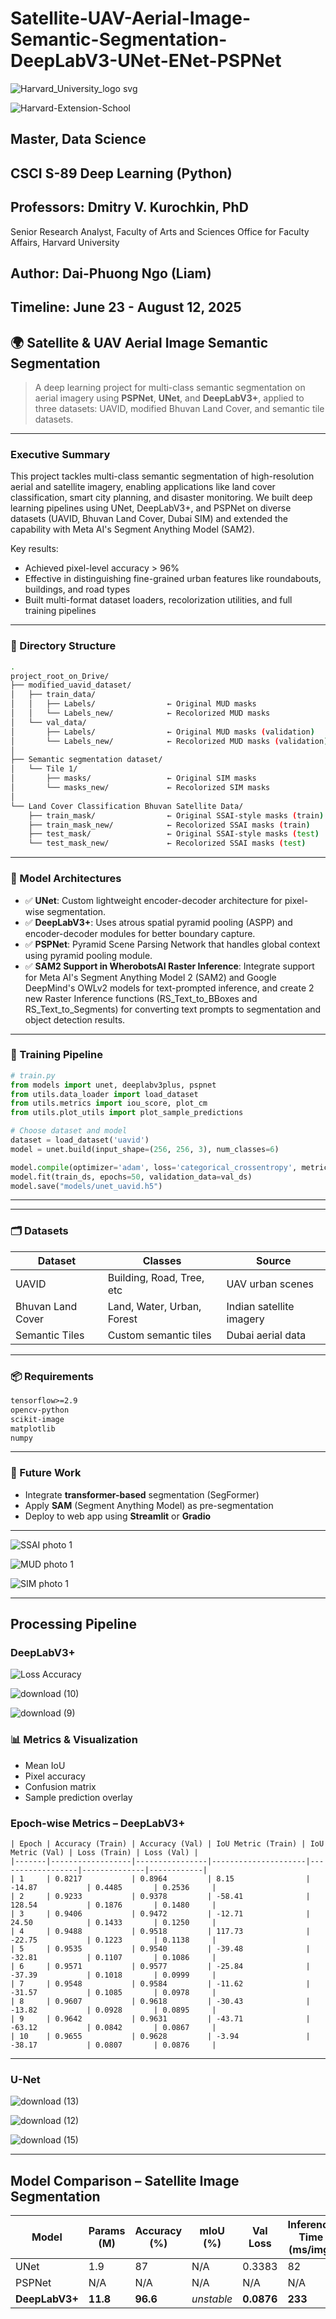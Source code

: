 # Satellite-UAV-Aerial-Image-Semantic-Segmentation-DeepLabV3-UNet-ENet-PSPNet


![Harvard_University_logo svg](https://github.com/user-attachments/assets/cf1e57fb-fe56-4e09-9a8b-eb8a87343825)

![Harvard-Extension-School](https://github.com/user-attachments/assets/59ea7d94-ead9-47c0-b29f-f29b14edc1e0)

## **Master, Data Science**

## CSCI S-89 **Deep Learning** (Python)

## Professors: Dmitry V. Kurochkin, PhD

Senior Research Analyst, Faculty of Arts and Sciences Office for Faculty Affairs, Harvard University

## Author: **Dai-Phuong Ngo (Liam)**

## Timeline: June 23 - August 12, 2025

## 🌍 Satellite & UAV Aerial Image Semantic Segmentation

> A deep learning project for multi-class semantic segmentation on aerial imagery using **PSPNet**, **UNet**, and **DeepLabV3+**, applied to three datasets: UAVID, modified Bhuvan Land Cover, and semantic tile datasets.

---
### Executive Summary

This project tackles multi-class semantic segmentation of high-resolution aerial and satellite imagery, enabling applications like land cover classification, smart city planning, and disaster monitoring. We built deep learning pipelines using UNet, DeepLabV3+, and PSPNet on diverse datasets (UAVID, Bhuvan Land Cover, Dubai SIM) and extended the capability with Meta AI's Segment Anything Model (SAM2).

Key results:
- Achieved pixel-level accuracy > 96%
- Effective in distinguishing fine-grained urban features like roundabouts, buildings, and road types
- Built multi-format dataset loaders, recolorization utilities, and full training pipelines

---
### 📂 Directory Structure

```bash
.
project_root_on_Drive/
├── modified_uavid_dataset/
│   ├── train_data/
│   │   ├── Labels/                ← Original MUD masks
│   │   └── Labels_new/            ← Recolorized MUD masks
│   └── val_data/
│       ├── Labels/                ← Original MUD masks (validation)
│       └── Labels_new/            ← Recolorized MUD masks (validation)
│
├── Semantic segmentation dataset/
│   └── Tile 1/
│       ├── masks/                 ← Original SIM masks
│       └── masks_new/             ← Recolorized SIM masks
│
└── Land Cover Classification Bhuvan Satellite Data/
    ├── train_mask/                ← Original SSAI-style masks (train)
    ├── train_mask_new/            ← Recolorized SSAI masks (train)
    ├── test_mask/                 ← Original SSAI-style masks (test)
    └── test_mask_new/             ← Recolorized SSAI masks (test)
```

---

### 🚀 Model Architectures

* ✅ **UNet**: Custom lightweight encoder-decoder architecture for pixel-wise segmentation.
* ✅ **DeepLabV3+**: Uses atrous spatial pyramid pooling (ASPP) and encoder-decoder modules for better boundary capture.
* ✅ **PSPNet**: Pyramid Scene Parsing Network that handles global context using pyramid pooling module.
* ✅ **SAM2 Support in WherobotsAI Raster Inference**: Integrate support for Meta AI's Segment Anything Model 2 (SAM2) and Google DeepMind's OWLv2 models for text-prompted inference, and create 2 new Raster Inference functions (RS_Text_to_BBoxes and RS_Text_to_Segments) for converting text prompts to segmentation and object detection results.
---

### 🧠 Training Pipeline

```python
# train.py
from models import unet, deeplabv3plus, pspnet
from utils.data_loader import load_dataset
from utils.metrics import iou_score, plot_cm
from utils.plot_utils import plot_sample_predictions

# Choose dataset and model
dataset = load_dataset('uavid')
model = unet.build(input_shape=(256, 256, 3), num_classes=6)

model.compile(optimizer='adam', loss='categorical_crossentropy', metrics=['accuracy', iou_score])
model.fit(train_ds, epochs=50, validation_data=val_ds)
model.save("models/unet_uavid.h5")
```

---


---

### 🗂️ Datasets

| Dataset           | Classes                    | Source                   |
| ----------------- | -------------------------- | ------------------------ |
| UAVID             | Building, Road, Tree, etc  | UAV urban scenes         |
| Bhuvan Land Cover | Land, Water, Urban, Forest | Indian satellite imagery |
| Semantic Tiles    | Custom semantic tiles      | Dubai aerial data      |

---

### 📦 Requirements

```txt
tensorflow>=2.9
opencv-python
scikit-image
matplotlib
numpy
```

---

### 📌 Future Work

* Integrate **transformer-based** segmentation (SegFormer)
* Apply **SAM** (Segment Anything Model) as pre-segmentation
* Deploy to web app using **Streamlit** or **Gradio**

---

![SSAI photo 1](https://github.com/user-attachments/assets/b0b336cb-c934-4d97-882c-ff6ddb936437)

![MUD photo 1](https://github.com/user-attachments/assets/afa294e7-24d4-41b4-8c86-f6f64aaf0039)

![SIM photo 1](https://github.com/user-attachments/assets/1ac2de13-295e-4909-a70d-feee7a9b29d8)

---
## Processing Pipeline

### DeepLabV3+

![Loss Accuracy](https://github.com/user-attachments/assets/d657cea5-8c85-4f4d-a43a-9caffbb6eac9)

![download (10)](https://github.com/user-attachments/assets/80eb47e8-ad65-4fb5-8eef-e55873d6f15e)

![download (9)](https://github.com/user-attachments/assets/867ac23e-a88e-4aff-a37c-d6853fe1563b)

### 📊 Metrics & Visualization

* Mean IoU
* Pixel accuracy
* Confusion matrix
* Sample prediction overlay

### Epoch-wise Metrics – DeepLabV3+

```
| Epoch | Accuracy (Train) | Accuracy (Val) | IoU Metric (Train) | IoU Metric (Val) | Loss (Train) | Loss (Val) |
|-------|------------------|----------------|---------------------|------------------|--------------|------------|
| 1     | 0.8217           | 0.8964         | 8.15                | -14.87           | 0.4485       | 0.2536     |
| 2     | 0.9233           | 0.9378         | -58.41              | 128.54           | 0.1876       | 0.1480     |
| 3     | 0.9406           | 0.9472         | -12.71              | 24.50            | 0.1433       | 0.1250     |
| 4     | 0.9488           | 0.9518         | 117.73              | -22.75           | 0.1223       | 0.1138     |
| 5     | 0.9535           | 0.9540         | -39.48              | -32.81           | 0.1107       | 0.1086     |
| 6     | 0.9571           | 0.9577         | -25.84              | -37.39           | 0.1018       | 0.0999     |
| 7     | 0.9548           | 0.9584         | -11.62              | -31.57           | 0.1085       | 0.0978     |
| 8     | 0.9607           | 0.9618         | -30.43              | -13.82           | 0.0928       | 0.0895     |
| 9     | 0.9642           | 0.9631         | -43.71              | -63.12           | 0.0842       | 0.0867     |
| 10    | 0.9655           | 0.9628         | -3.94               | -38.17           | 0.0807       | 0.0876     |

```
---
### U-Net

![download (13)](https://github.com/user-attachments/assets/8d061d37-45b4-4da4-a50e-85be2e7d8562)

![download (12)](https://github.com/user-attachments/assets/ce94758f-42e5-4d97-a5fb-9227a4367ca2)

![download (15)](https://github.com/user-attachments/assets/725284d4-8762-4609-82c2-cfa961527f1d)

---
##  Model Comparison – Satellite Image Segmentation

| Model         | Params (M) | Accuracy (%) | mIoU (%)    | Val Loss | Inference Time (ms/img) |
|---------------|------------|--------------|-------------|----------|--------------------------|
| UNet          | 1.9       | 87         | N/A       | 0.3383  | 82                       |
| PSPNet        | N/A      | N/A         | N/A        | N/A     | N/A                       |
| **DeepLabV3+**| **11.8**   | **96.6**     | *unstable*  | **0.0876** | **233**                  |
